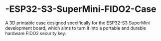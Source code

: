 # -ESP32-S3-SuperMini-FIDO2-Case
A 3D printable case designed specifically for the ESP32-S3 SuperMini development board, which aims to turn it into a portable and durable hardware FIDO2 security key.
